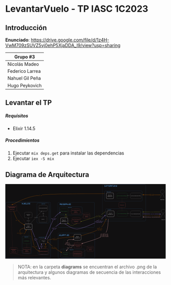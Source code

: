 # LevantarVuelo - TP IASC 1C2023

## Introducción
__Enunciado__: https://drive.google.com/file/d/1z4H-VwM709zSUVZ5vj0ehP5XjaDDA_I9/view?usp=sharing

| Grupo #3  |
| -------------      |
| Nicolás Madeo      |
| Federico Larrea    |
| Nahuel Gil Peña    |
| Hugo Peykovich     |

## Levantar el TP
##### Requisitos
-   Elixir 1.14.5

##### Procedimientos
1. Ejecutar `mix deps.get` para instalar las dependencias
2. Ejecutar `iex -S mix`

## Diagrama de Arquitectura

![diagrama de arquitectura](./diagrams/diagrama_arquitectura.png)

> NOTA: en la carpeta __diagrams__ se encuentran el archivo .png de la arquitectura y algunos diagramas de secuencia de las interacciones más relevantes.
